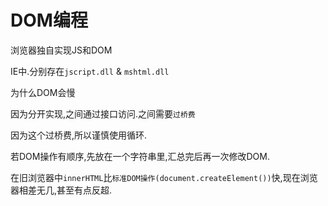 # DOM编程

浏览器独自实现JS和DOM

IE中.分别存在`jscript.dll` & `mshtml.dll`

为什么DOM会慢

因为分开实现,之间通过接口访问.之间需要`过桥费`

因为这个过桥费,所以谨慎使用循环.

若DOM操作有顺序,先放在一个字符串里,汇总完后再一次修改DOM.

在旧浏览器中`innerHTML`比`标准DOM操作(document.createElement())`快,现在浏览器相差无几,甚至有点反超.

